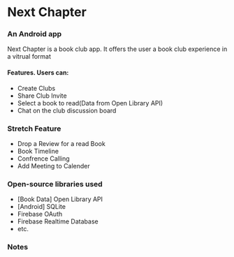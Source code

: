 # Next Chapter
### An Android app
Next Chapter is a book club app. It offers the user a book club experience in a vitrual format




#### Features. Users can:
- Create Clubs
- Share Club Invite
- Select a book to read(Data from Open Library API)
- Chat on the club discussion board

### Stretch Feature
- Drop a Review for a read Book
- Book Timeline
- Confrence Calling
- Add Meeting to Calender
  

### Open-source libraries used
- [Book Data] Open Library API
- [Android] SQLite
- Firebase OAuth
- Firebase Realtime Database
- etc.


### Notes
 
